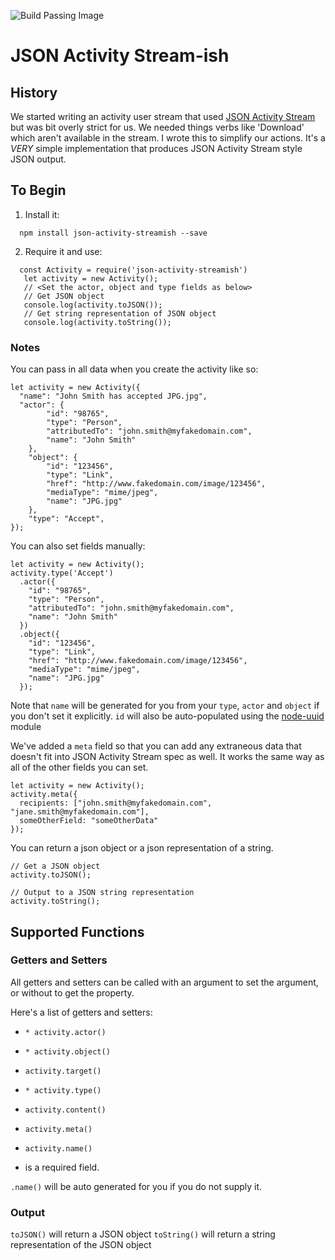 ![Build Passing Image](https://travis-ci.org/slooker/json-activity-streamish.svg?branch=master)

# JSON Activity Stream-ish

## History ##

We started writing an activity user stream that used [JSON Activity Stream](http://activitystrea.ms) but was  bit overly strict for us.  We needed things verbs like 'Download' which aren't available in the stream.  I wrote this to simplify our actions.  It's a *VERY* simple implementation that produces JSON Activity Stream style JSON output.

## To Begin ##

1.  Install it:
```
  npm install json-activity-streamish --save
```

2.  Require it and use:
```
  const Activity = require('json-activity-streamish')
   let activity = new Activity();
   // <Set the actor, object and type fields as below>
   // Get JSON object
   console.log(activity.toJSON());
   // Get string representation of JSON object
   console.log(activity.toString());
```

### Notes ###
You can pass in all data when you create the activity like so:

```
let activity = new Activity({
  "name": "John Smith has accepted JPG.jpg",
  "actor": {
		"id": "98765",
		"type": "Person",
		"attributedTo": "john.smith@myfakedomain.com",
		"name": "John Smith"
	},
	"object": {
		"id": "123456",
		"type": "Link",
		"href": "http://www.fakedomain.com/image/123456",
		"mediaType": "mime/jpeg",
		"name": "JPG.jpg"
	},
	"type": "Accept",  
});
```

You can also set fields manually:

```
let activity = new Activity();
activity.type('Accept')
  .actor({
    "id": "98765",
    "type": "Person",
    "attributedTo": "john.smith@myfakedomain.com",
    "name": "John Smith"
  })
  .object({
    "id": "123456",
    "type": "Link",
    "href": "http://www.fakedomain.com/image/123456",
    "mediaType": "mime/jpeg",
    "name": "JPG.jpg"
  });
```

Note that `name` will be generated for you from your `type`, `actor` and `object` if you don't set it explicitly.  `id` will also be auto-populated using the [node-uuid](https://www.npmjs.com/package/node-uuid) module


We've added a `meta` field so that you can add any extraneous data that doesn't fit into JSON Activity Stream spec as well.  It works the same way as all of the other fields you can set.  

```
let activity = new Activity();
activity.meta({
  recipients: ["john.smith@myfakedomain.com", "jane.smith@myfakedomain.com"],
  someOtherField: "someOtherData"
});
```

You can return a json object or a json representation of a string.

```
// Get a JSON object
activity.toJSON();

// Output to a JSON string representation
activity.toString();
```

## Supported Functions ##

### Getters and Setters ###

All getters and setters can be called with an argument to set the argument, or without to get the property.

Here's a list of getters and setters:

* `* activity.actor()`
* `* activity.object()`
* `activity.target()`
* `* activity.type()`
* `activity.content()`
* `activity.meta()`
* `activity.name()`

* is a required field.

`.name()` will be auto generated for you if you do not supply it.

### Output ###

`toJSON()` will return a JSON object
`toString()` will return a string representation of the JSON object
